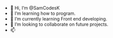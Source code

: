 - 👋 Hi, I’m @SamCodesK
- 👀 I’m learning how to program.
- 🌱 I’m currently learning Front end developing.
- 💞️ I’m looking to collaborate on future projects.
- 📫 

<!---
SamuelKifle34/SamuelKifle34 is a ✨ special ✨ repository because its `README.md` (this file) appears on your GitHub profile.
You can click the Preview link to take a look at your changes.
--->
